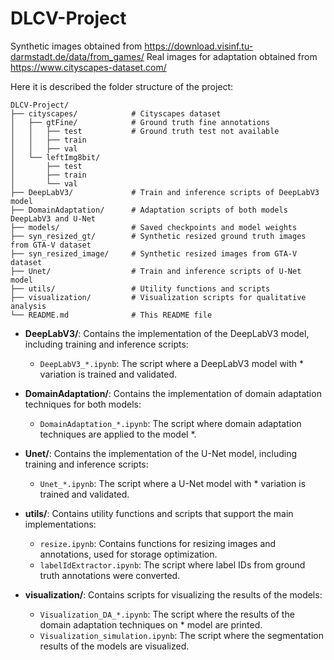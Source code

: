 # DLCV-Project

Synthetic images obtained from https://download.visinf.tu-darmstadt.de/data/from_games/
Real images for adaptation obtained from https://www.cityscapes-dataset.com/

Here it is described the folder structure of the project:

```
DLCV-Project/
├── cityscapes/            # Cityscapes dataset
│   ├── gtFine/            # Ground truth fine annotations
│   │   ├── test           # Ground truth test not available
│   │   ├── train
│   │   ├── val
│   └── leftImg8bit/
│       ├── test
│       ├── train
│       └── val
├── DeepLabV3/             # Train and inference scripts of DeepLabV3 model
├── DomainAdaptation/      # Adaptation scripts of both models DeepLabV3 and U-Net
├── models/                # Saved checkpoints and model weights
├── syn_resized_gt/        # Synthetic resized ground truth images from GTA-V dataset
├── syn_resized_image/     # Synthetic resized images from GTA-V dataset
├── Unet/                  # Train and inference scripts of U-Net model
├── utils/                 # Utility functions and scripts
├── visualization/         # Visualization scripts for qualitative analysis
└── README.md              # This README file
```

- **DeepLabV3/**: Contains the implementation of the DeepLabV3 model, including training and inference scripts:
  - `DeepLabV3_*.ipynb`: The script where a DeepLabV3 model with * variation is trained and validated.

- **DomainAdaptation/**: Contains the implementation of domain adaptation techniques for both models:
  - `DomainAdaptation_*.ipynb`: The script where domain adaptation techniques are applied to the model *.

- **Unet/**: Contains the implementation of the U-Net model, including training and inference scripts:
  - `Unet_*.ipynb`: The script where a U-Net model with * variation is trained and validated.

- **utils/**: Contains utility functions and scripts that support the main implementations:
  - `resize.ipynb`: Contains functions for resizing images and annotations, used for storage optimization.
  - `labelIdExtractor.ipynb`: The script where label IDs from ground truth annotations were converted.

- **visualization/**: Contains scripts for visualizing the results of the models:
  - `Visualization_DA_*.ipynb`: The script where the results of the domain adaptation techniques on * model are printed.
  - `Visualization_simulation.ipynb`: The script where the segmentation results of the models are visualized.